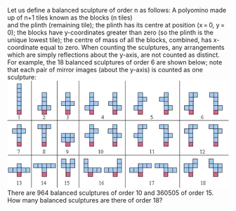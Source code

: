   Let us define a balanced sculpture of order n as follows:    A polyomino made up of n+1 tiles known as the blocks (n tiles)<br /> and the plinth (remaining tile);  the plinth has its centre at position (x&thinsp;=&thinsp;0, y&thinsp;=&thinsp;0);  the blocks have y-coordinates greater than zero (so the plinth is the unique lowest tile);  the centre of mass of all the blocks, combined, has x-coordinate equal to zero.      When counting the sculptures, any arrangements which are simply reflections about the y-axis, are not counted as distinct. For example, the 18 balanced sculptures of order 6 are shown below; note that each pair of mirror images (about the y-axis) is counted as one sculpture:  <img src="project/images/p_275_sculptures2.gif" />    There are 964 balanced sculptures of order 10 and 360505 of order 15.<br />How many balanced sculptures are there of order 18?    